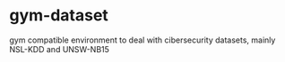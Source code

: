 # gym-dataset
gym compatible environment to deal with cibersecurity datasets, mainly NSL-KDD and UNSW-NB15
